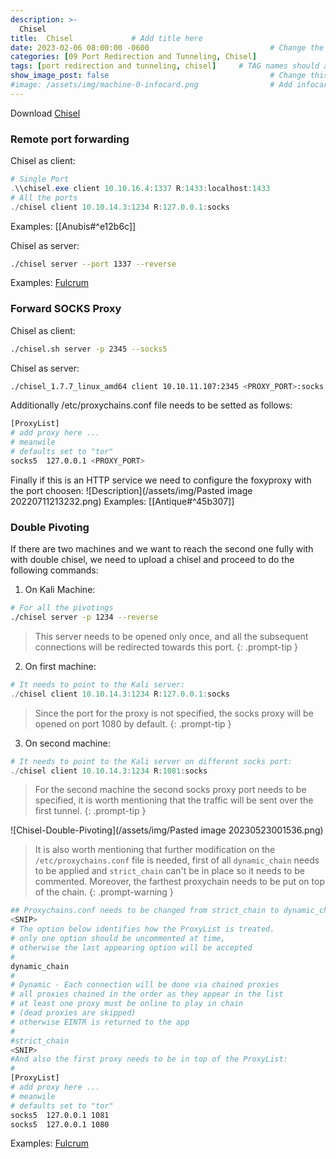 ```yaml
---
description: >-
  Chisel
title:  Chisel             # Add title here
date: 2023-02-06 08:00:00 -0600                           # Change the date to match completion date
categories: [09 Port Redirection and Tunneling, Chisel]                     # Change Templates to Writeup
tags: [port redirection and tunneling, chisel]     # TAG names should always be lowercase; replace template with writeup, and add relevant tags
show_image_post: false                                    # Change this to true
#image: /assets/img/machine-0-infocard.png                # Add infocard image here for post preview image
---
```


Download [Chisel](https://github.com/jpillora/chisel/releases)

### Remote port forwarding
Chisel as client:
```powershell
# Single Port
.\\chisel.exe client 10.10.16.4:1337 R:1433:localhost:1433
# All the ports
./chisel client 10.10.14.3:1234 R:127.0.0.1:socks
```
Examples:
[[Anubis#^e12b6c]]

Chisel as server:
```bash
./chisel server --port 1337 --reverse
```
Examples:
[Fulcrum](https://shuciran.github.io/posts/Fulcrum/#fnref:simple-pivoting)

### Forward SOCKS Proxy
Chisel as client:
```bash
./chisel.sh server -p 2345 --socks5
```
Chisel as server:
```bash
./chisel_1.7.7_linux_amd64 client 10.10.11.107:2345 <PROXY_PORT>:socks
```
Additionally /etc/proxychains.conf file needs to be setted as follows:
```bash
[ProxyList]
# add proxy here ...
# meanwile
# defaults set to "tor"
socks5  127.0.0.1 <PROXY_PORT>
```
Finally if this is an HTTP service we need to configure the foxyproxy with the port choosen:
![Description](/assets/img/Pasted image 20220711213232.png)
Examples:
[[Antique#^45b307]]

### Double Pivoting

If there are two machines and we want to reach the second one fully with with double chisel, we need to upload a chisel and proceed to do the following commands:

1) On Kali Machine:
```bash
# For all the pivotings
./chisel server -p 1234 --reverse
```
> This server needs to be opened only once, and all the subsequent connections will be redirected towards this port.
{: .prompt-tip }

2) On first machine:
```powershell
# It needs to point to the Kali server:
./chisel client 10.10.14.3:1234 R:127.0.0.1:socks
```
> Since the port for the proxy is not specified, the socks proxy will be opened on port 1080 by default.
{: .prompt-tip }

3) On second machine:
```powershell
# It needs to point to the Kali server on different socks port:
./chisel client 10.10.14.3:1234 R:1081:socks
```
> For the second machine the second socks proxy port needs to be specified, it is worth mentioning that the traffic will be sent over the first tunnel.
{: .prompt-tip }

![Chisel-Double-Pivoting](/assets/img/Pasted image 20230523001536.png)

> It is also worth mentioning that further modification on the `/etc/proxychains.conf` file is needed, first of all `dynamic_chain` needs to be applied and `strict_chain` can't be in place so it needs to be commented. Moreover, the farthest proxychain needs to be put on top of the chain.
{: .prompt-warning }
```bash
## Proxychains.conf needs to be changed from strict_chain to dynamic_chain:
<SNIP>
# The option below identifies how the ProxyList is treated.
# only one option should be uncommented at time,
# otherwise the last appearing option will be accepted
#
dynamic_chain
#
# Dynamic - Each connection will be done via chained proxies
# all proxies chained in the order as they appear in the list
# at least one proxy must be online to play in chain
# (dead proxies are skipped)
# otherwise EINTR is returned to the app
#
#strict_chain
<SNIP>
#And also the first proxy needs to be in top of the ProxyList:
#
[ProxyList]
# add proxy here ...
# meanwile
# defaults set to "tor"
socks5  127.0.0.1 1081
socks5  127.0.0.1 1080
```

Examples:
[Fulcrum](https://shuciran.github.io/posts/Fulcrum/#fnref:double-pivoting)